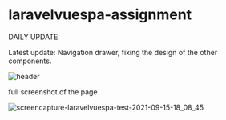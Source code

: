 # laravelvuespa-assignment


DAILY UPDATE:

Latest update: Navigation drawer, fixing the design of the other components.

![header](https://user-images.githubusercontent.com/51391240/133416074-51646b79-4ab5-4e18-b181-20af6875b5a7.JPG)


full screenshot of the page

![screencapture-laravelvuespa-test-2021-09-15-18_08_45](https://user-images.githubusercontent.com/51391240/133417570-ef34bc19-b759-4c23-bda7-3a06013f36f7.png)
